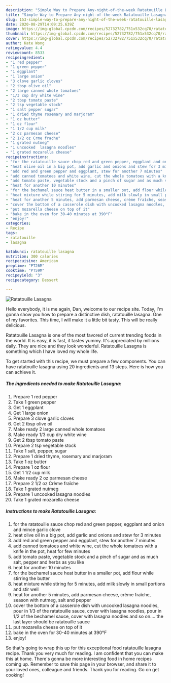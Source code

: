 ```yaml
---
description: "Simple Way to Prepare Any-night-of-the-week Ratatouille Lasagna"
title: "Simple Way to Prepare Any-night-of-the-week Ratatouille Lasagna"
slug: 153-simple-way-to-prepare-any-night-of-the-week-ratatouille-lasagna
date: 2020-08-29T14:09:25.639Z
image: https://img-global.cpcdn.com/recipes/52732782/751x532cq70/ratatouille-lasagna-recipe-main-photo.jpg
thumbnail: https://img-global.cpcdn.com/recipes/52732782/751x532cq70/ratatouille-lasagna-recipe-main-photo.jpg
cover: https://img-global.cpcdn.com/recipes/52732782/751x532cq70/ratatouille-lasagna-recipe-main-photo.jpg
author: Kate Wong
ratingvalue: 4.4
reviewcount: 8533
recipeingredient:
- "1 red pepper"
- "1 green pepper"
- "1 eggplant"
- "1 large onion"
- "3 clove garlic cloves"
- "2 tbsp olive oil"
- "2 large canned whole tomatoes"
- "1/3 cup dry white wine"
- "2 tbsp tomato paste"
- "2 tsp vegetable stock"
- "1 salt pepper sugar"
- "1 dried thyme rosemary and marjoram"
- "1 oz butter"
- "1 oz flour"
- "1 1/2 cup milk"
- "2 oz parmesan cheese"
- "2 1/2 oz Crme frache"
- "1 grated nutmeg"
- "1 uncooked  lasagna noodles"
- "1 grated mozarella cheese"
recipeinstructions:
- "for the ratatouille sauce chop red and green pepper, eggplant and onion and mince garlic clove"
- "heat olive oil in a big pot, add garlic and onions and stew for 3 minutes"
- "add red and green pepper and eggplant, stew for another 7 minutes"
- "add canned tomatoes and white wine, cut the whole tomatoes with a knife in the pot, heat for few minutes"
- "add tomato paste, vegetable stock and a pinch of sugar and as much salt, pepper and herbs as you like"
- "heat for another 10 minutes"
- "for the bechamel sauce heat butter in a smaller pot, add flour while stirring the butter"
- "heat mixture while stiring for 5 minutes, add milk slowly in small portions and stir well"
- "heat for another 5 minutes, add parmesan cheese, crème fraîche, season with nutmeg, salt and pepper"
- "cover the bottom of a casserole dish with uncooked lasagna noodles, pour in 1/3 of the ratatouille sauce, cover with lasagna noodles, pour in 1/2 of the bechamel sauce, cover with lasagna noodles and so on.... the last layer should be ratatouille sauce"
- "put mozarella cheese on top of it"
- "bake in the oven for 30-40 minutes at 390°F"
- "enjoy!"
categories:
- Recipe
tags:
- ratatouille
- lasagna

katakunci: ratatouille lasagna 
nutrition: 300 calories
recipecuisine: American
preptime: "PT26M"
cooktime: "PT59M"
recipeyield: "3"
recipecategory: Dessert

---
```



![Ratatouille Lasagna](https://img-global.cpcdn.com/recipes/52732782/751x532cq70/ratatouille-lasagna-recipe-main-photo.jpg)

Hello everybody, it is me again, Dan, welcome to our recipe site. Today, I'm gonna show you how to prepare a distinctive dish, ratatouille lasagna. One of my favorites. This time, I will make it a little bit tasty. This will be really delicious.

Ratatouille Lasagna is one of the most favored of current trending foods in the world. It is easy, it is fast, it tastes yummy. It's appreciated by millions daily. They are nice and they look wonderful. Ratatouille Lasagna is something which I have loved my whole life.




To get started with this recipe, we must prepare a few components. You can have ratatouille lasagna using 20 ingredients and 13 steps. Here is how you can achieve it.

<!--inarticleads1-->

##### The ingredients needed to make Ratatouille Lasagna:

1. Prepare 1 red pepper
1. Take 1 green pepper
1. Get 1 eggplant
1. Get 1 large onion
1. Prepare 3 clove garlic cloves
1. Get 2 tbsp olive oil
1. Make ready 2 large canned whole tomatoes
1. Make ready 1/3 cup dry white wine
1. Get 2 tbsp tomato paste
1. Prepare 2 tsp vegetable stock
1. Take 1 salt, pepper, sugar
1. Prepare 1 dried thyme, rosemary and marjoram
1. Take 1 oz butter
1. Prepare 1 oz flour
1. Get 1 1/2 cup milk
1. Make ready 2 oz parmesan cheese
1. Prepare 2 1/2 oz Crème fraîche
1. Take 1 grated nutmeg
1. Prepare 1 uncooked  lasagna noodles
1. Take 1 grated mozarella cheese




<!--inarticleads2-->

##### Instructions to make Ratatouille Lasagna:

1. for the ratatouille sauce chop red and green pepper, eggplant and onion and mince garlic clove
1. heat olive oil in a big pot, add garlic and onions and stew for 3 minutes
1. add red and green pepper and eggplant, stew for another 7 minutes
1. add canned tomatoes and white wine, cut the whole tomatoes with a knife in the pot, heat for few minutes
1. add tomato paste, vegetable stock and a pinch of sugar and as much salt, pepper and herbs as you like
1. heat for another 10 minutes
1. for the bechamel sauce heat butter in a smaller pot, add flour while stirring the butter
1. heat mixture while stiring for 5 minutes, add milk slowly in small portions and stir well
1. heat for another 5 minutes, add parmesan cheese, crème fraîche, season with nutmeg, salt and pepper
1. cover the bottom of a casserole dish with uncooked lasagna noodles, pour in 1/3 of the ratatouille sauce, cover with lasagna noodles, pour in 1/2 of the bechamel sauce, cover with lasagna noodles and so on.... the last layer should be ratatouille sauce
1. put mozarella cheese on top of it
1. bake in the oven for 30-40 minutes at 390°F
1. enjoy!




So that's going to wrap this up for this exceptional food ratatouille lasagna recipe. Thank you very much for reading. I am confident that you can make this at home. There's gonna be more interesting food in home recipes coming up. Remember to save this page in your browser, and share it to your loved ones, colleague and friends. Thank you for reading. Go on get cooking!
